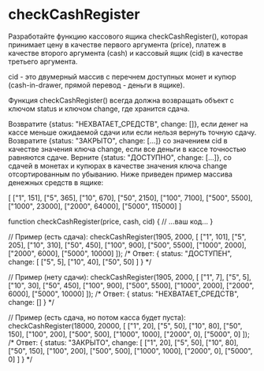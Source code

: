 # checkCashRegister
Разработайте функцию кассового ящика checkCashRegister(), которая принимает цену в качестве первого аргумента (price), платеж в качестве второго аргумента (cash) и кассовый ящик (cid) в качестве третьего аргумента.

cid - это двумерный массив с перечнем доступных монет и купюр (cash-in-drawer, прямой перевод - деньги в ящике).

Функция checkCashRegister() всегда должна возвращать объект с ключом status и ключом change, где хранится сдача.

Возвратите {status: "НЕХВАТАЕТ_СРЕДСТВ", change: []}, если денег на кассе меньше ожидаемой сдачи или если нельзя вернуть точную сдачу.
Возвратите {status: "ЗАКРЫТО", change: [...]} со значением cid в качестве значения ключа change, если все деньги в кассе точностью равняются сдаче.
Верните {status: "ДОСТУПНО", change: [...]}, со сдачей в монетах и купюрах в качестве значения ключа change отсортированным по убыванию.
Ниже приведен пример массива денежных средств в ящике:

[
  ["1", 151],
  ["5", 365],
  ["10", 670],
  ["50", 2150],
  ["100", 7100],
  ["500", 5500],
  ["1000", 23000],
  ["2000", 64000],
  ["5000", 115000]
]

function checkCashRegister(price, cash, cid) {
  // ...ваш код...
}

// Пример (есть сдача):
checkCashRegister(1905, 2000, [ ["1", 101], ["5", 205], ["10", 310],
  ["50", 450], ["100", 900], ["500", 5500], ["1000", 2000],
  ["2000", 6000], ["5000", 10000] ]); 
/* Ответ:
{ 
  status: "ДОСТУПЕН", 
  change: [ ["5", 5], ["10", 40], ["50", 50] ]
}
*/

// Пример (нету сдачи):
checkCashRegister(1905, 2000, [ ["1", 7], ["5", 5], ["10", 30],
  ["50", 450], ["100", 900], ["500", 5500], ["1000", 2000],
  ["2000", 6000], ["5000", 10000] ]); 
/* Ответ:
{ 
  status: "НЕХВАТАЕТ_СРЕДСТВ", 
  change: []
}
*/

// Пример (есть сдача, но потом касса будет пуста):
checkCashRegister(18000, 20000, [ ["1", 20], ["5", 50], ["10", 80],
  ["50", 150], ["100", 200], ["500", 500], ["1000", 1000],
  ["2000", 0], ["5000", 0] ]); 
/* Ответ:
{ 
  status: "ЗАКРЫТО", 
  change: [ ["1", 20], ["5", 50], ["10", 80], ["50", 150], 
            ["100", 200], ["500", 500], ["1000", 1000],
            ["2000", 0], ["5000", 0] ]
}
*/
